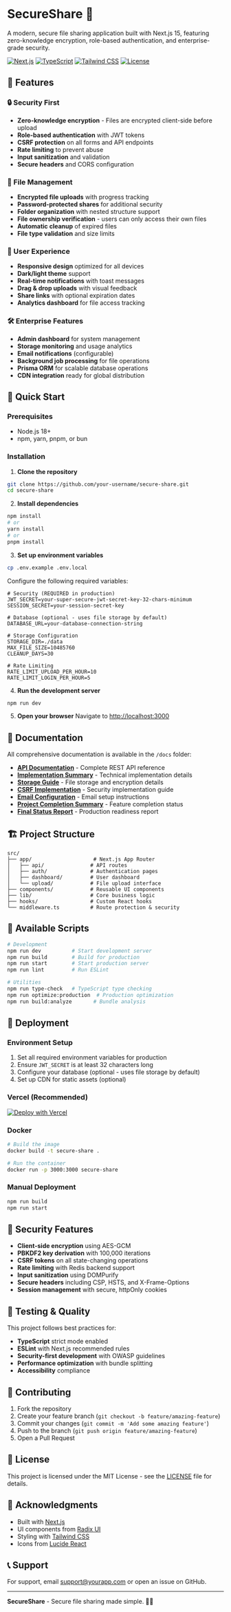 # SecureShare 🔐

A modern, secure file sharing application built with Next.js 15, featuring zero-knowledge encryption, role-based authentication, and enterprise-grade security.

[![Next.js](https://img.shields.io/badge/Next.js-15.3.2-black)](https://nextjs.org/)
[![TypeScript](https://img.shields.io/badge/TypeScript-5.8.3-blue)](https://www.typescriptlang.org/)
[![Tailwind CSS](https://img.shields.io/badge/Tailwind_CSS-4.0-38B2AC)](https://tailwindcss.com/)
[![License](https://img.shields.io/badge/License-MIT-green.svg)](LICENSE)

## 🌟 Features

### 🔒 Security First
- **Zero-knowledge encryption** - Files are encrypted client-side before upload
- **Role-based authentication** with JWT tokens
- **CSRF protection** on all forms and API endpoints
- **Rate limiting** to prevent abuse
- **Input sanitization** and validation
- **Secure headers** and CORS configuration

### 📁 File Management
- **Encrypted file uploads** with progress tracking
- **Password-protected shares** for additional security
- **Folder organization** with nested structure support
- **File ownership verification** - users can only access their own files
- **Automatic cleanup** of expired files
- **File type validation** and size limits

### 👥 User Experience
- **Responsive design** optimized for all devices
- **Dark/light theme** support
- **Real-time notifications** with toast messages
- **Drag & drop uploads** with visual feedback
- **Share links** with optional expiration dates
- **Analytics dashboard** for file access tracking

### 🛠 Enterprise Features
- **Admin dashboard** for system management
- **Storage monitoring** and usage analytics
- **Email notifications** (configurable)
- **Background job processing** for file operations
- **Prisma ORM** for scalable database operations
- **CDN integration** ready for global distribution

## 🚀 Quick Start

### Prerequisites
- Node.js 18+ 
- npm, yarn, pnpm, or bun

### Installation

1. **Clone the repository**
```bash
git clone https://github.com/your-username/secure-share.git
cd secure-share
```

2. **Install dependencies**
```bash
npm install
# or
yarn install
# or
pnpm install
```

3. **Set up environment variables**
```bash
cp .env.example .env.local
```

Configure the following required variables:
```env
# Security (REQUIRED in production)
JWT_SECRET=your-super-secure-jwt-secret-key-32-chars-minimum
SESSION_SECRET=your-session-secret-key

# Database (optional - uses file storage by default)
DATABASE_URL=your-database-connection-string

# Storage Configuration
STORAGE_DIR=./data
MAX_FILE_SIZE=10485760
CLEANUP_DAYS=30

# Rate Limiting
RATE_LIMIT_UPLOAD_PER_HOUR=10
RATE_LIMIT_LOGIN_PER_HOUR=5
```

4. **Run the development server**
```bash
npm run dev
```

5. **Open your browser**
Navigate to [http://localhost:3000](http://localhost:3000)

## 📖 Documentation

All comprehensive documentation is available in the `/docs` folder:

- **[API Documentation](docs/API_DOCUMENTATION.md)** - Complete REST API reference
- **[Implementation Summary](docs/IMPLEMENTATION_SUMMARY.md)** - Technical implementation details
- **[Storage Guide](docs/STORAGE.md)** - File storage and encryption details
- **[CSRF Implementation](docs/CSRF_IMPLEMENTATION.md)** - Security implementation guide
- **[Email Configuration](docs/EMAIL_CONFIGURATION.md)** - Email setup instructions
- **[Project Completion Summary](docs/PROJECT_COMPLETION_SUMMARY.md)** - Feature completion status
- **[Final Status Report](docs/FINAL_STATUS_REPORT.md)** - Production readiness report

## 🏗 Project Structure

```
src/
├── app/                    # Next.js App Router
│   ├── api/               # API routes
│   ├── auth/              # Authentication pages
│   ├── dashboard/         # User dashboard
│   └── upload/            # File upload interface
├── components/            # Reusable UI components
├── lib/                   # Core business logic
├── hooks/                 # Custom React hooks
└── middleware.ts          # Route protection & security
```

## 🔧 Available Scripts

```bash
# Development
npm run dev          # Start development server
npm run build        # Build for production
npm run start        # Start production server
npm run lint         # Run ESLint

# Utilities
npm run type-check   # TypeScript type checking
npm run optimize:production  # Production optimization
npm run build:analyze       # Bundle analysis
```

## 🚀 Deployment

### Environment Setup
1. Set all required environment variables for production
2. Ensure `JWT_SECRET` is at least 32 characters long
3. Configure your database (optional - uses file storage by default)
4. Set up CDN for static assets (optional)

### Vercel (Recommended)
[![Deploy with Vercel](https://vercel.com/button)](https://vercel.com/new?utm_medium=default-template&filter=next.js&utm_source=create-next-app&utm_campaign=create-next-app-readme)

### Docker
```bash
# Build the image
docker build -t secure-share .

# Run the container
docker run -p 3000:3000 secure-share
```

### Manual Deployment
```bash
npm run build
npm run start
```

## 🔐 Security Features

- **Client-side encryption** using AES-GCM
- **PBKDF2 key derivation** with 100,000 iterations
- **CSRF tokens** on all state-changing operations
- **Rate limiting** with Redis backend support
- **Input sanitization** using DOMPurify
- **Secure headers** including CSP, HSTS, and X-Frame-Options
- **Session management** with secure, httpOnly cookies

## 🧪 Testing & Quality

This project follows best practices for:
- **TypeScript** strict mode enabled
- **ESLint** with Next.js recommended rules
- **Security-first development** with OWASP guidelines
- **Performance optimization** with bundle splitting
- **Accessibility** compliance

## 🤝 Contributing

1. Fork the repository
2. Create your feature branch (`git checkout -b feature/amazing-feature`)
3. Commit your changes (`git commit -m 'Add some amazing feature'`)
4. Push to the branch (`git push origin feature/amazing-feature`)
5. Open a Pull Request

## 📄 License

This project is licensed under the MIT License - see the [LICENSE](LICENSE) file for details.

## 🙏 Acknowledgments

- Built with [Next.js](https://nextjs.org/)
- UI components from [Radix UI](https://www.radix-ui.com/)
- Styling with [Tailwind CSS](https://tailwindcss.com/)
- Icons from [Lucide React](https://lucide.dev/)

## 📞 Support

For support, email support@yourapp.com or open an issue on GitHub.

---

**SecureShare** - Secure file sharing made simple. 🔐✨
